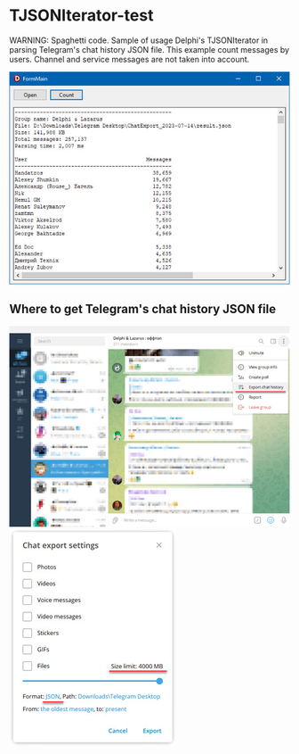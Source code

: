 # TJSONIterator-test
WARNING: Spaghetti code. Sample of usage Delphi's TJSONIterator in parsing Telegram's chat history JSON file. This example count messages by users. Channel and service messages are not taken into account.

![](Screenshots/Screen0.jpg)

## Where to get Telegram's chat history JSON file

![](Screenshots/Screen1.jpg)
![](Screenshots/Screen2.jpg)